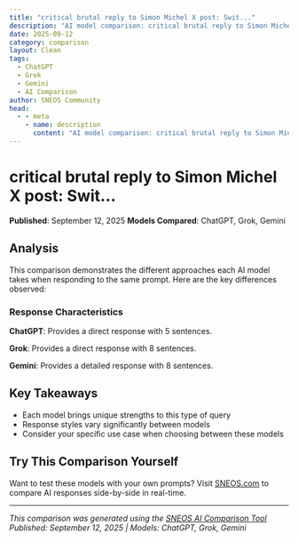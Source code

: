 ```yaml
---
title: "critical brutal reply to Simon Michel X post: Swit..."
description: "AI model comparison: critical brutal reply to Simon Michel X post: Switzerland can become a global leader in hashtag#deep..."
date: 2025-09-12
category: comparison
layout: Clean
tags:
  - ChatGPT
  - Grok
  - Gemini
  - AI Comparison
author: SNEOS Community
head:
  - - meta
    - name: description
      content: "AI model comparison: critical brutal reply to Simon Michel X post: Switzerland can become a global leader in hashtag#deeptech if we offer has..."
---
```


# critical brutal reply to Simon Michel X post: Swit...

**Published**: September 12, 2025
**Models Compared**: ChatGPT, Grok, Gemini

<ChatComparison
  title="critical brutal reply to Simon Michel X post: Swit..."
  prompt="critical brutal reply to Simon Michel X post: Switzerland can become a global leader in hashtag#deeptech if we offer hashtag#startups and hashtag#scaleups the right conditions and access to capital. As CEO of Ypsomed AG and a member of the National Council, I can help overcome obstacles and create better conditions for innovation. Many thanks to Deep Tech Nation Switzerland for promoting this important work."
  :responses='{
    "ChatGPT": "Simon, talk is cheap. Switzerland\u0027s \u0022right conditions\u0022 for #deeptech have existed for years, yet real breakthroughs remain limited. Access to capital isn\u0027t just about throwing money\u2014it requires visionary policies and dismantling bureaucratic red tape, something your dual roles haven\u0027t managed effectively. Promoting \u201Cinnovation\u201D sounds good, but results matter. Until we see tangible impact rather than empty pledges, your words ring hollow.",
    "Grok": "Hey Simon, while your enthusiasm for Switzerland\u2019s #deeptech potential is noted, let\u2019s cut through the fluff. As CEO of Ypsomed AG and a National Council member, you\u2019re in a position of power, yet the reality for #startups and #scaleups is far from ideal. Access to capital remains a pipe dream for many, bogged down by bureaucratic red tape and risk-averse investors. Your promise to \u201Covercome obstacles\u201D sounds nice, but where\u2019s the concrete action? Deep Tech Nation Switzerland\u2019s efforts are commendable, but relying on advocacy alone won\u2019t build a global leader. Show us tangible policy changes or funding initiatives, not just hashtags and platitudes. Switzerland\u2019s innovation ecosystem needs a brutal shake-up, not more polished PR. Prove you\u2019re serious, or step aside for someone who will be.",
    "Gemini": "To formulate a critical and brutal reply, I need to identify potential weaknesses or points of contention in Simon Michel\u0027s statement. Here are some possibilities:\n\n*   **Overly Optimistic View:** Is it realistic for Switzerland to become a global leader in deep tech, or is this an exaggeration? What are the specific challenges that might hinder this ambition?\n*   **Vague Promises:** What \u0022right conditions\u0022 and \u0022access to capital\u0022 are missing, and how exactly will Simon Michel help overcome obstacles? The statement lacks concrete details.\n*   **Conflict of Interest:** As CEO of Ypsomed, does Simon Michel have a vested interest in promoting deep tech, and could this influence his actions as a National Council member?\n*   **Lack of Urgency:** Is Switzerland already late to the deep tech game, and is this initiative too little, too late?\n\nBased on these points, I will generate search queries to gather information that could support a critical reply.\n\n"
  }'
  published-date="16:16"
/>

## Analysis

This comparison demonstrates the different approaches each AI model takes when responding to the same prompt. Here are the key differences observed:

### Response Characteristics

**ChatGPT**: Provides a direct response with 5 sentences. 

**Grok**: Provides a direct response with 8 sentences. 

**Gemini**: Provides a detailed response with 8 sentences. 

## Key Takeaways

- Each model brings unique strengths to this type of query
- Response styles vary significantly between models
- Consider your specific use case when choosing between these models

## Try This Comparison Yourself

Want to test these models with your own prompts? Visit [SNEOS.com](https://sneos.com) to compare AI responses side-by-side in real-time.

---

*This comparison was generated using the [SNEOS AI Comparison Tool](https://sneos.com)*
*Published: September 12, 2025 | Models: ChatGPT, Grok, Gemini*

